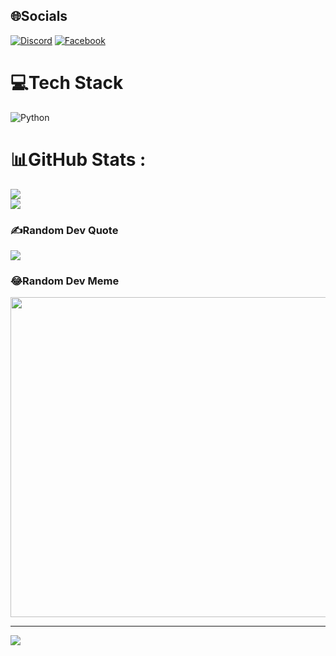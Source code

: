 
## 🌐Socials
[![Discord](https://img.shields.io/badge/Discord-%237289DA.svg?logo=discord&logoColor=white)](htttps://discord.gg/xdgamervn) [![Facebook](https://img.shields.io/badge/Facebook-%231877F2.svg?logo=Facebook&logoColor=white)](https://facebook.com/dunp69) 

# 💻Tech Stack
![Python](https://img.shields.io/badge/python-3670A0?style=for-the-badge&logo=python&logoColor=ffdd54)
# 📊GitHub Stats :
![](https://github-readme-stats.vercel.app/api?username=VanDung-dev&theme=dark&hide_border=true&include_all_commits=true&count_private=false)<br/>
![](https://github-readme-stats.vercel.app/api/top-langs/?username=VanDung-dev&theme=dark&hide_border=true&include_all_commits=true&count_private=false&layout=compact)

### ✍️Random Dev Quote
![](https://quotes-github-readme.vercel.app/api?type=horizontal&theme=radical)

### 😂Random Dev Meme
<img src="https://random-memer.herokuapp.com/" width="512px"/>

---
[![](https://visitcount.itsvg.in/api?id=VanDung-dev&icon=0&color=0)](https://visitcount.itsvg.in)
